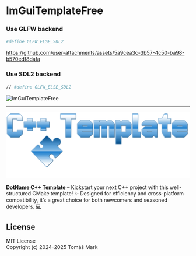 # ImGuiTemplateFree

### Use GLFW backend
```bash
#define GLFW_ELSE_SDL2
```

https://github.com/user-attachments/assets/5a9cea3c-3b57-4c50-ba98-b570edf8dafa

### Use SDL2 backend
```bash
// #define GLFW_ELSE_SDL2
```

![ImGuiTemplateFree](https://github.com/user-attachments/assets/099e8a73-4140-4f7b-8d4d-008fb4a24d91)

---

![alt text](assets/logo.png)

**[DotName C++ Template](https://github.com/tomasmark79/DotNameCppFree)** – Kickstart your next C++ project with this well-structured CMake template! ✨ Designed for efficiency and cross-platform compatibility, it’s a great choice for both newcomers and seasoned developers. 💻  

## License

MIT License  
Copyright (c) 2024-2025 Tomáš Mark